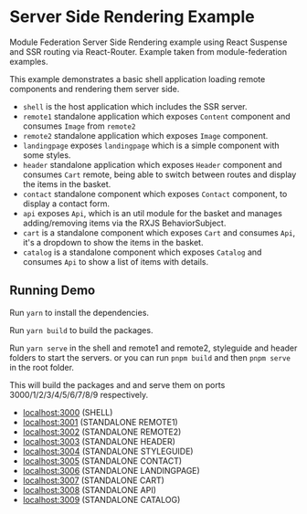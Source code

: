 # Server Side Rendering Example

Module Federation Server Side Rendering example using React Suspense and SSR routing via React-Router. Example taken from module-federation examples.

This example demonstrates a basic shell application loading remote components and rendering them server side.

- `shell` is the host application which includes the SSR server.
- `remote1` standalone application which exposes `Content` component and consumes `Image` from `remote2`
- `remote2` standalone application which exposes `Image` component.
- `landingpage` exposes `landingpage` which is a simple component with some styles.
- `header` standalone application which exposes `Header` component and consumes `Cart` remote, being able to switch between routes and display the items in the basket.
- `contact` standalone component which exposes `Contact` component, to display a contact form.
- `api` exposes `Api`, which is an util module for the basket and manages adding/removing items via the RXJS BehaviorSubject.
- `cart` is a standalone component which exposes `Cart` and consumes `Api`, it's a dropdown to show the items in the basket.
- `catalog` is a standalone component which exposes `Catalog` and consumes `Api` to show a list of items with details.


## Running Demo

Run `yarn` to install the dependencies.

Run `yarn build` to build the packages.

Run `yarn serve` in the shell and remote1 and remote2, styleguide and header folders to start the servers. or you can run `pnpm build` and then `pnpm serve` in the root folder.

This will build the packages and and serve them on ports 3000/1/2/3/4/5/6/7/8/9 respectively.

- [localhost:3000](http://localhost:3000/) (SHELL)
- [localhost:3001](http://localhost:3001/) (STANDALONE REMOTE1)
- [localhost:3002](http://localhost:3002/) (STANDALONE REMOTE2)
- [localhost:3003](http://localhost:3003/) (STANDALONE HEADER)
- [localhost:3004](http://localhost:3004/) (STANDALONE STYLEGUIDE)
- [localhost:3005](http://localhost:3005/) (STANDALONE CONTACT)
- [localhost:3006](http://localhost:3006/) (STANDALONE LANDINGPAGE)
- [localhost:3007](http://localhost:3007/) (STANDALONE CART)
- [localhost:3008](http://localhost:3008/) (STANDALONE API)
- [localhost:3009](http://localhost:3009/) (STANDALONE CATALOG)

